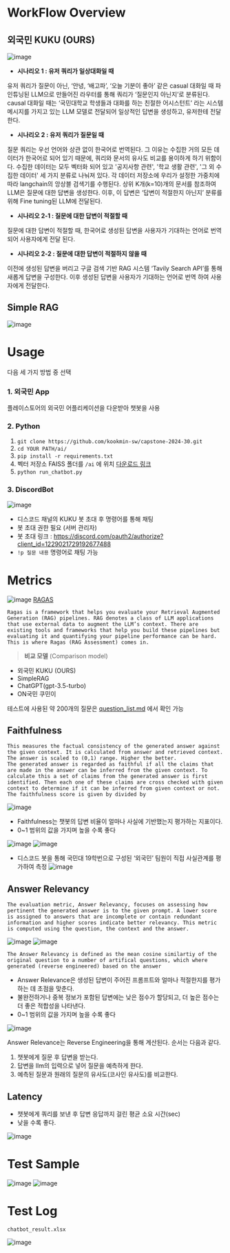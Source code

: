 # WorkFlow Overview

## **외국민 KUKU (OURS)**  

![image](https://github.com/kookmin-sw/capstone-2024-30/assets/54922676/dcec3a29-6d66-45f7-a5af-8f7962fd81e7)


- **시나리오 1 : 유저 쿼리가 일상대화일 때**

유저 쿼리가 질문이 아닌, ‘안녕, ‘배고파’, ‘오늘 기분이 좋아’ 같은 casual 대화일 때 파인튜닝된 LLM으로 만들어진  라우터를 통해 쿼리가 ‘질문인지 아닌지’로 분류된다. causal 대화일 때는 ‘국민대학교 학생들과 대화를 하는 친절한 어시스턴트’ 라는 시스템 메시지를 가지고 있는 LLM 모델로 전달되어 일상적인 답변을 생성하고, 유저한테 전달한다.

- **시나리오 2 : 유저 쿼리가 질문일 때**

질문 쿼리는 우선 언어와 상관 없이 한국어로 번역된다. 그 이유는 수집한 거의 모든 데이터가 한국어로 되어 있기 때문에, 쿼리와 문서의 유사도 비교를 용이하게 하기 위함이다. 수집한 데이터는 모두 벡터화 되어 있고 '공지사항 관련', '학교 생활 관련', '그 외 수집한 데이터' 세 가지 분류로 나눠져 있다. 각 데이터 저장소에 우리가 설정한 가중치에 따라 langchain의 앙상블 검색기를 수행된다. 상위 K개(k=10)개의 문서를 참조하여 LLM은 질문에 대한 답변을 생성한다.
이후, 이 답변은 ‘답변이 적절한지 아닌지’ 분류를 위해 Fine tuning된 LLM에 전달된다.

   - **시나리오 2-1 : 질문에 대한 답변이 적절할 때**

질문에 대한 답변이 적절할 때, 한국어로 생성된 답변을 사용자가 기대하는 언어로 번역 되어 사용자에게 전달 된다.

   - **시나리오 2-2 : 질문에 대한 답변이 적절하지 않을 때**

이전에 생성된 답변을 버리고 구글 검색 기반 RAG 시스템 ‘Tavily Search API’를 통해 새롭게 답변을 구성한다. 이후 생성된 답변을 사용자가 기대하는 언어로 번역 하여 사용자에게 전달한다.

## **Simple RAG**

![image](https://github.com/kookmin-sw/capstone-2024-30/assets/54922676/02bc878b-a121-4ffc-9f09-6be149cf004d)

# Usage
다음 세 가지 방법 중 선택

### 1. 외국민 App
플레이스토어의 외국민 어플리케이션을 다운받아 챗봇을 사용

### 2. Python
1. `git clone https://github.com/kookmin-sw/capstone-2024-30.git`
2. `cd YOUR PATH/ai/`
3. `pip install -r requirements.txt`
4. 벡터 저장소 FAISS 폴더를 `/ai` 에 위치  [다운로드 링크](https://drive.google.com/file/d/1-U5X_xRg0PLITrDWDNMeZK_NAP5IIwsL/view?usp=sharing)
5. `python run_chatbot.py`

### 3. DiscordBot

![image](https://github.com/kookmin-sw/capstone-2024-30/assets/54922676/ea2fd088-3bfa-4fb1-940f-ab34dc6b74d0)

- 디스코드 채널의 KUKU 봇 초대 후 명령어를 통해 채팅
- 봇 초대 권한 필요 (서버 관리자) 
- 봇 초대 링크 : https://discord.com/oauth2/authorize?client_id=1229021729192677488
- `!p 질문 내용` 명령어로 채팅 가능

# Metrics
![image](https://github.com/kookmin-sw/capstone-2024-30/assets/54922676/2d4ed4fc-1f19-44a4-aa30-915b39c84a1c)
[RAGAS](https://docs.ragas.io/en/stable/concepts/metrics/index.html)

```
Ragas is a framework that helps you evaluate your Retrieval Augmented Generation (RAG) pipelines. RAG denotes a class of LLM applications that use external data to augment the LLM’s context. There are existing tools and frameworks that help you build these pipelines but evaluating it and quantifying your pipeline performance can be hard. This is where Ragas (RAG Assessment) comes in.
```


 > __비교 모델__ (Comparison model)
- 외국민 KUKU (OURS)
- SimpleRAG
- ChatGPT(gpt-3.5-turbo)
- ON국민 쿠민이

테스트에 사용된 약 200개의 질문은 [question_list.md](./question_list.md) 에서 확인 가능

## Faithfulness

```
This measures the factual consistency of the generated answer against the given context. It is calculated from answer and retrieved context. The answer is scaled to (0,1) range. Higher the better.
The generated answer is regarded as faithful if all the claims that are made in the answer can be inferred from the given context. To calculate this a set of claims from the generated answer is first identified. Then each one of these claims are cross checked with given context to determine if it can be inferred from given context or not. The faithfulness score is given by divided by
```

![image](https://github.com/kookmin-sw/capstone-2024-30/assets/54922676/612cce91-8e97-4613-8463-926a731d1d15)
- Faithfulness는 챗봇의 답변 비율이 얼마나 사실에 기반했는지 평가하는 지표이다.
- 0~1 범위의 값을 가지며 높을 수록 좋다

![image](https://github.com/kookmin-sw/capstone-2024-30/assets/54922676/61d253af-08b1-4fc6-b9d0-85b3f924df16)
![image](https://github.com/kookmin-sw/capstone-2024-30/assets/54922676/3e444258-7d20-4fa5-b041-a69ff6764969)

-  디스코드 봇을 통해 국민대 19학번으로 구성된 ‘외국민’ 팀원이 직접 사실관계를 평가하여 측정
![image](https://github.com/kookmin-sw/capstone-2024-30/assets/54922676/c49c1e68-b4d9-4bbf-8d32-7cb2036f15cd)


## Answer Relevancy

```
The evaluation metric, Answer Relevancy, focuses on assessing how pertinent the generated answer is to the given prompt. A lower score is assigned to answers that are incomplete or contain redundant information and higher scores indicate better relevancy. This metric is computed using the question, the context and the answer.
```

![image](https://github.com/kookmin-sw/capstone-2024-30/assets/54922676/acd26582-174f-4b4a-9c09-6f355db0190a)
![image](https://github.com/kookmin-sw/capstone-2024-30/assets/54922676/941267d5-135c-4872-a0ed-97e64253ddb5)

```
The Answer Relevancy is defined as the mean cosine similartiy of the original question to a number of artifical questions, which where generated (reverse engineered) based on the answer
```

- Answer Relevance은 생성된 답변이 주어진 프롬프트와 얼마나 적절한지를 평가하는 데 초점을 맞춘다. 
- 불완전하거나 중복 정보가 포함된 답변에는 낮은 점수가 할당되고, 더 높은 점수는 더 좋은 적합성을 나타낸다.
- 0~1 범위의 값을 가지며 높을 수록 좋다


![image](https://github.com/kookmin-sw/capstone-2024-30/assets/54922676/b1b1e217-5ad8-4238-8092-605e9ce764da)

Answer Relevance는 Reverse Engineering을 통해 계산된다. 순서는 다음과 같다.
1. 챗봇에게 질문 후 답변을 받는다.
2. 답변을 llm의 입력으로 넣어 질문을 예측하게 한다.
3. 예측된 질문과 원래의 질문의 유사도(코사인 유사도)를 비교한다.

## Latency
- 챗봇에게 쿼리를 보낸 후 답변 응답까지 걸린 평균 소요 시간(sec)
- 낮을 수록 좋다.


![image](https://github.com/kookmin-sw/capstone-2024-30/assets/54922676/30caad13-3e69-4345-b1aa-727aaf97e93c)


# Test Sample

![image](https://github.com/kookmin-sw/capstone-2024-30/assets/54922676/5a5bc026-8884-4e44-8b1a-cec26b3216f3)
![image](https://github.com/kookmin-sw/capstone-2024-30/assets/54922676/80c9b745-4c78-430e-9f39-bb0945a27000)

# Test Log

`chatbot_result.xlsx`

![image](https://github.com/kookmin-sw/capstone-2024-30/assets/54922676/63d47585-ad8f-405f-be70-a29cf97db895)

